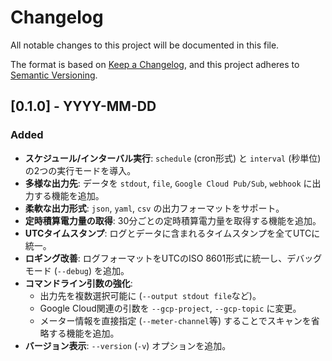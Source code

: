 # Changelog
All notable changes to this project will be documented in this file.

The format is based on [Keep a Changelog](https://keepachangelog.com/en/1.0.0/),
and this project adheres to [Semantic Versioning](https://semver.org/spec/v2.0.0.html).

## [0.1.0] - YYYY-MM-DD

### Added
- **スケジュール/インターバル実行**: `schedule` (cron形式) と `interval` (秒単位) の2つの実行モードを導入。
- **多様な出力先**: データを `stdout`, `file`, `Google Cloud Pub/Sub`, `webhook` に出力する機能を追加。
- **柔軟な出力形式**: `json`, `yaml`, `csv` の出力フォーマットをサポート。
- **定時積算電力量の取得**: 30分ごとの定時積算電力量を取得する機能を追加。
- **UTCタイムスタンプ**: ログとデータに含まれるタイムスタンプを全てUTCに統一。
- **ロギング改善**: ログフォーマットをUTCのISO 8601形式に統一し、デバッグモード (`--debug`) を追加。
- **コマンドライン引数の強化**:
    - 出力先を複数選択可能に (`--output stdout file`など)。
    - Google Cloud関連の引数を `--gcp-project`, `--gcp-topic` に変更。
    - メーター情報を直接指定 (`--meter-channel`等) することでスキャンを省略する機能を追加。
- **バージョン表示**: `--version` (`-v`) オプションを追加。
